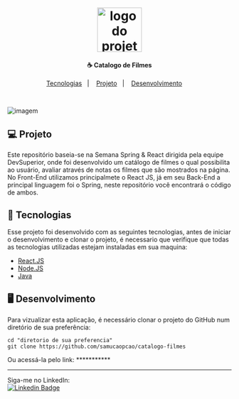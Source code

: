 <h1 align="center">
    <img alt="logo do projeto" title="logo do projeto" src="https://ebaconline.com.br/images/tild6235-3364-4562-a331-663133306535__giphy.gif" width="100px" />
</h1>

<h4 align="center">
  ☕ Catalogo de Filmes
</h4>

<p align="center">
  <a href="#rocket-tecnologias">Tecnologias</a>&nbsp;&nbsp;&nbsp;|&nbsp;&nbsp;&nbsp;
  <a href="#-projeto">Projeto</a>&nbsp;&nbsp;&nbsp;|&nbsp;&nbsp;&nbsp;
  <a href="#desktop_computerdesenvolvimento">Desenvolvimento</a>&nbsp;&nbsp;&nbsp;&nbsp;&nbsp;&nbsp;
  <!--<a href="#memo-licença">Licença--></a>
</p>


<br>

![imagem](https://user-images.githubusercontent.com/59769434/149264905-75286248-76a1-4be7-8ad5-15f6a947e238.png)


<!--
<p align="center">
  <img alt="gif ou imagem da tela do projeto se for front" src="https://user-images.githubusercontent.com/59769434/149263455-6e4f5f86-e36b-4f34-903c-60ea0721e3cc.png" width="32%">
-->


</p>

## 💻 Projeto

Este repositório baseia-se na Semana Spring & React dirigida pela equipe DevSuperior, onde foi desenvolvido um catálogo de filmes o qual possibilita ao usuário, avaliar através de notas os filmes que são mostrados na página.
No Front-End utilizamos principalmete o React JS, já em seu Back-End a principal linguagem foi o Spring, neste repositório você encontrará o código de ambos.

## :rocket: Tecnologias

Esse projeto foi desenvolvido com as seguintes tecnologias, antes de iniciar o desenvolvimento e clonar o projeto, é necessario que verifique que todas as tecnologias utilizadas estejam instaladas em sua maquina:

- [React.JS](https://pt-br.reactjs.org/)
- [Node.JS](https://nodejs.org/pt-br/)
- [Java](https://www.oracle.com/java/technologies/downloads/)
<!-- - [React Native](https://reactnative.dev/) -->
<!-- Outras tecnologias, basta descomentar -->



## :desktop_computer:	Desenvolvimento

Para vizualizar esta aplicação, é necessário clonar o projeto do GitHub num diretório de sua preferência:

```shell
cd "diretorio de sua preferencia"
git clone https://github.com/samucaopcao/catalogo-filmes
```

Ou acessá-la pelo link: ***********
<!--
## :memo: Licença

Pesquisar qual melhor licença se aplica ao projeto no site: [choosealicense](https://choosealicense.com/), após isso seguir o modelo abaixo e criar um .md sobre a licença, o site oferece o modelo...

Esse projeto está sob a licença "Nome da licença". Veja o arquivo [LICENSE](LICENSE.md) para mais detalhes.
-->
---

Siga-me no LinkedIn:
<br>
[![Linkedin Badge](https://img.shields.io/badge/-LinkedIn-blue?style=flat-square&logo=Linkedin&logoColor=white&link=https://www.linkedin.com/in/samuel-macedo-dos-santos-77751118a)](https://www.linkedin.com/in/samuel-macedo-dos-santos-77751118a)

